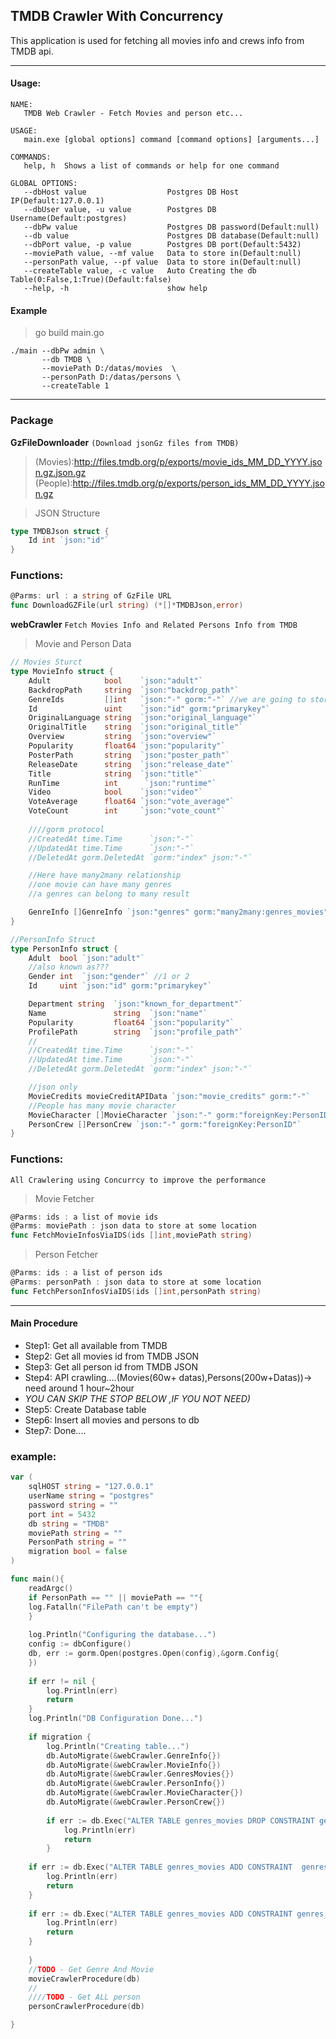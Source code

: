 ## TMDB Crawler With Concurrency 
This application is used for fetching all movies info and crews info from TMDB api.

---
#### Usage:
```CMD
NAME:
   TMDB Web Crawler - Fetch Movies and person etc...                     
                                                                         
USAGE:                                                                   
   main.exe [global options] command [command options] [arguments...]    
                                                                         
COMMANDS:                                                                
   help, h  Shows a list of commands or help for one command             
                                                                         
GLOBAL OPTIONS:                                                          
   --dbHost value                  Postgres DB Host IP(Default:127.0.0.1)
   --dbUser value, -u value        Postgres DB Username(Default:postgres)
   --dbPw value                    Postgres DB password(Default:null)    
   --db value                      Postgres DB database(Default:null)    
   --dbPort value, -p value        Postgres DB port(Default:5432)
   --moviePath value, --mf value   Data to store in(Default:null)
   --personPath value, --pf value  Data to store in(Default:null)
   --createTable value, -c value   Auto Creating the db Table(0:False,1:True)(Default:false)
   --help, -h                      show help
```
#### Example
> go build main.go
``` CMD
./main --dbPw admin \
       --db TMDB \
       --moviePath D:/datas/movies  \
       --personPath D:/datas/persons \
       --createTable 1 
```

---
### Package

**GzFileDownloader**
`(Download jsonGz files from TMDB)`
> (Movies):http://files.tmdb.org/p/exports/movie_ids_MM_DD_YYYY.json.gz.json.gz
> (People):http://files.tmdb.org/p/exports/person_ids_MM_DD_YYYY.json.gz

> JSON Structure  
```go
type TMDBJson struct {
	Id int `json:"id"`
}
```

### Functions:
```go
@Parms: url : a string of GzFile URL
func DownloadGZFile(url string) (*[]*TMDBJson,error)
```

  
**webCrawler** 
`Fetch Movies Info and Related Persons Info from TMDB`  
> Movie and Person Data
```go
// Movies Sturct
type MovieInfo struct {
	Adult            bool    `json:"adult"`
	BackdropPath     string  `json:"backdrop_path"`
	GenreIds         []int   `json:"-" gorm:"-"` //we are going to store it with join table ,ignore that...
	Id               uint    `json:"id" gorm:"primarykey"`
	OriginalLanguage string  `json:"original_language"`
	OriginalTitle    string  `json:"original_title"`
	Overview         string  `json:"overview"`
	Popularity       float64 `json:"popularity"`
	PosterPath       string  `json:"poster_path"`
	ReleaseDate      string  `json:"release_date"`
	Title            string  `json:"title"`
	RunTime 		 int 	  `json:"runtime"`
	Video            bool    `json:"video"`
	VoteAverage      float64 `json:"vote_average"`
	VoteCount        int     `json:"vote_count"`
	
	////gorm protocol
	//CreatedAt time.Time      `json:"-"`
	//UpdatedAt time.Time      `json:"-"`
	//DeletedAt gorm.DeletedAt `gorm:"index" json:"-"`

	//Here have many2many relationship
	//one movie can have many genres
	//a genres can belong to many result

	GenreInfo []GenreInfo `json:"genres" gorm:"many2many:genres_movies"` //json do not contain this info, ignore that
}
```
```go
//PersonInfo Struct
type PersonInfo struct {
	Adult  bool `json:"adult"`
	//also known as???
	Gender int  `json:"gender"` //1 or 2
	Id     uint `json:"id" gorm:"primarykey"`

	Department string  `json:"known_for_department"`
	Name               string  `json:"name"`
	Popularity         float64 `json:"popularity"`
	ProfilePath        string  `json:"profile_path"`
	//
	//CreatedAt time.Time      `json:"-"`
	//UpdatedAt time.Time      `json:"-"`
	//DeletedAt gorm.DeletedAt `gorm:"index" json:"-"`

	//json only
	MovieCredits movieCreditAPIData `json:"movie_credits" gorm:"-"`
	//People has many movie character
	MovieCharacter []MovieCharacter `json:"-" gorm:"foreignKey:PersonID"`
	PersonCrew []PersonCrew `json:"-" gorm:"foreignKey:PersonID"`
}
```

### Functions:
`All Crawlering using Concurrcy to improve the performance`  
> Movie Fetcher
```go
@Parms: ids : a list of movie ids
@Parms: moviePath : json data to store at some location
func FetchMovieInfosViaIDS(ids []int,moviePath string)
```
> Person Fetcher
```go
@Parms: ids : a list of person ids
@Parms: personPath : json data to store at some location
func FetchPersonInfosViaIDS(ids []int,personPath string)
```
---
#### Main Procedure
* Step1: Get all available from TMDB
* Step2: Get all movies id from TMDB JSON
* Step3: Get all person id from TMDB JSON
* Step4: API crawling....(Movies(60w+ datas),Persons(200w+Datas))->  need around 1 hour~2hour
* *YOU CAN SKIP THE STOP BELOW ,IF YOU NOT NEED)*
* Step5: Create Database table
* Step6: Insert all movies and persons to db
* Step7: Done....
### example:
```go
var (
    sqlHOST string = "127.0.0.1"
    userName string = "postgres"
    password string = ""
    port int = 5432
    db string = "TMDB"
    moviePath string = ""
    PersonPath string = ""
    migration bool = false
)

func main(){
    readArgc()
    if PersonPath == "" || moviePath == ""{
    log.Fatalln("FilePath can't be empty")
    }
    
    log.Println("Configuring the database...")
    config := dbConfigure()
    db, err := gorm.Open(postgres.Open(config),&gorm.Config{
    })
	
    if err != nil {
        log.Println(err)
        return
    }
    log.Println("DB Configuration Done...")
    
    if migration {
        log.Println("Creating table...")
        db.AutoMigrate(&webCrawler.GenreInfo{})
        db.AutoMigrate(&webCrawler.MovieInfo{})
        db.AutoMigrate(&webCrawler.GenresMovies{})
        db.AutoMigrate(&webCrawler.PersonInfo{})
        db.AutoMigrate(&webCrawler.MovieCharacter{})
        db.AutoMigrate(&webCrawler.PersonCrew{})
        
        if err := db.Exec("ALTER TABLE genres_movies DROP CONSTRAINT genres_movies_pkey").Error ; err != nil {
            log.Println(err)
            return
        }
    
    if err := db.Exec("ALTER TABLE genres_movies ADD CONSTRAINT  genres_movies_unique UNIQUE(genre_info_id,movie_info_id)").Error; err != nil{
        log.Println(err)
        return
	}
    
    if err := db.Exec("ALTER TABLE genres_movies ADD CONSTRAINT genres_movies_pkey PRIMARY KEY (id)").Error ; err != nil{
        log.Println(err)
        return
    }
    
    }
    //TODO - Get Genre And Movie
    movieCrawlerProcedure(db)
    //
    ////TODO - Get ALL person
    personCrawlerProcedure(db)

}
```

